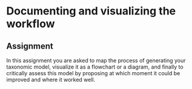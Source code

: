 # Documenting and visualizing the workflow 

## Assignment 
In this assignment you are asked to map the process of generating your taxonomic model, visualize it as a flowchart or a diagram, and finally to critically assess this model by proposing at which moment it could be improved
and where it worked well.
